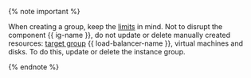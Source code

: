 {% note important %}

When creating a group, keep the [limits](../../compute/concepts/limits.md) in mind. Not to disrupt the component {{ ig-name }}, do not update or delete manually created resources: [target group](../../load-balancer/concepts/target-resources.md) {{ load-balancer-name }}, virtual machines and disks. To do this, update or delete the instance group.

{% endnote %}
